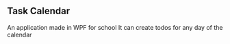 ## Task Calendar
An application made in WPF for school
It can create todos for any day of the calendar
